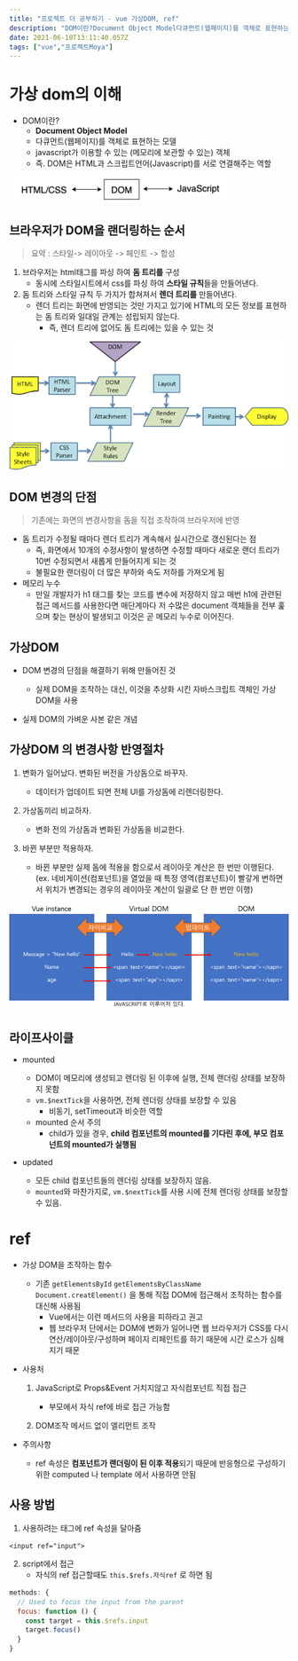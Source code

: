 ```yaml
---
title: "프로젝트 더 공부하기 - vue 가상DOM, ref"
description: "DOM이란?Document Object Model다큐먼트(웹페이지)를 객체로 표현하는 모델javascript가 이용할 수 있는 (메모리에 보관할 수 있는) 객체즉. DOM은 HTML과 스크립트언어(Javascript)를 서로 연결해주는 역할요약 :  스타일-> 레이아웃"
date: 2021-06-10T13:11:40.057Z
tags: ["vue","프로젝트Moya"]
---
```

# 가상 dom의 이해

- DOM이란?
  -  **Document Object Model**
  -  다큐먼트(웹페이지)를 객체로 표현하는 모델
    -  javascript가 이용할 수 있는 (메모리에 보관할 수 있는) 객체
  - 즉. DOM은 HTML과 스크립트언어(Javascript)를 서로 연결해주는 역할


![](../images/3c58895e-9c95-4179-8b9e-55e814bba5ee-image2.png)




## 브라우저가 DOM을 랜더링하는 순서

> 요약 :  스타일-> 레이아웃 -> 페인트 -> 합성

1. 브라우저는 html태그를 파싱 하여 **돔 트리를** 구성
   - 동시에 스타일시트에서 css를 파싱 하여 **스타일 규칙**들을 만들어낸다.
2. 돔 트리와 스타일 규칙 두 가지가 합쳐져서 **렌더 트리를** 만들어낸다.
   - 렌더 트리는 화면에 반영되는 것만 가지고 있기에 HTML의 모든 정보를 표현하는 돔 트리와 일대일 관계는 성립되지 않는다. 
     - 즉, 렌더 트리에 없어도 돔 트리에는 있을 수 있는 것

![](../images/7795c105-1ebd-44ca-a1f3-16c31051a02b-img3.png)



## DOM 변경의 단점

> 기존에는 화면의 변경사항을 돔을 직접 조작하여 브라우저에 반영

- 돔 트리가 수정될 때마다 렌더 트리가 계속해서 실시간으로 갱신된다는 점
  - 즉, 화면에서 10개의 수정사항이 발생하면 수정할 때마다 새로운 랜더 트리가 10번 수정되면서 새롭게 만들어지게 되는 것
  - 불필요한 랜더링이 더 많은 부하와 속도 저하를 가져오게 됨
- 메모리 누수
  - 만일 개발자가 h1 태그를 찾는 코드를 변수에 저장하지 않고 매번 h1에 관련된 접근 메서드를 사용한다면 매단계마다 저 수많은 document 객체들을 전부 훑으며 찾는 현상이 발생되고 이것은 곧 메모리 누수로 이어진다.



## 가상DOM

- DOM 변경의 단점을 해결하기 위해 만들어진 것

  - 실제 DOM을 조작하는 대신, 이것을 추상화 시킨 자바스크립트 객체인 가상DOM을 사용

- 실제 DOM의 가벼운 사본 같은 개념

  

## 가상DOM 의 변경사항 반영절차

1. 변화가 일어났다. 변화된 버전을 가상돔으로 바꾸자.
   - 데이터가 업데이트 되면 전체 UI를 가상돔에 리렌더링한다.

2. 가상돔끼리 비교하자.
   - 변화 전의 가상돔과 변화된 가상돔을 비교한다.
3. 바뀐 부분만 적용하자.
   - 바뀐 부분만 실제 돔에 적용을 함으로서 레이아웃 계산은 한 번만 이행된다.
     (ex. 네비게이션(컴포넌트)을 열었을 때 특정 영역(컴포넌트)이 빨갛게 변하면서 위치가 변경되는 경우의 레이아웃 계산이 일괄로 단 한 번만 이행)

![](../images/923c0956-72ed-459a-af3a-0f72617a3010-img.png)

## 라이프사이클

- mounted
  - DOM이 메모리에 생성되고 렌더링 된 이후에 실행,  전체 랜더링 상태를 보장하지 못함
  - `vm.$nextTick`을 사용하면, 전체 렌더링 상태를 보장할 수 있음
    - 비동기, setTimeout과 비슷한 역할
  - mounted 순서 주의
    - child가 있을 경우, **child 컴포넌트의 mounted를 기다린 후에, 부모 컴포넌트의 mounted가 실행됨** 

- updated
  - 모든 child 컴포넌트들의 렌더링 상태를 보장하지 않음.
  - `mounted`와 마찬가지로, `vm.$nextTick`를 사용 시에 전체 렌더링 상태를 보장할 수 있음.



# ref

- 가상 DOM을 조작하는 함수

  - 기존 `getElementsById`  `getElementsByClassName`  `Document.creatElement()` 을 통해 직접 DOM에 접근해서 조작하는 함수를 대신해 사용됨
    -  Vue에서는 이런 메서드의 사용을 피하라고 권고
    - 웹 브라우저 단에서는 DOM에 변화가 일어나면 웹 브라우저가 CSS를 다시 연산/레이아웃/구성하며 페이지 리페인트를 하기 때문에 시간 로스가 심해지기 때문

- 사용처

  1. JavaScript로 Props&Event 거치지않고 자식컴포넌트 직접 접근
     - 부모에서 자식 ref에 바로 접근 가능함

  2. DOM조작 메서드 없이 엘리먼트 조작

- 주의사항

  - ref 속성은 **컴포넌트가 랜더링이 된 이후 적용**되기 때문에 반응형으로 구성하기 위한 computed 나 template 에서 사용하면 안됨



## 사용 방법

1. 사용하려는 태그에 ref 속성을 달아줌

```vue
<input ref="input">
```



2. script에서 접근
   - 자식의 ref 접근할때도 `this.$refs.자식ref` 로 하면 됨

```javascript
methods: {
  // Used to focus the input from the parent
  focus: function () {
    const target = this.$refs.input
    target.focus()
  }
}
```

